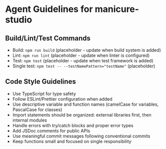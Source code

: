 # Agent Guidelines for manicure-studio

## Build/Lint/Test Commands
- Build: `npm run build` (placeholder - update when build system is added)
- Lint: `npm run lint` (placeholder - update when linter is configured)
- Test: `npm test` (placeholder - update when test framework is added)
- Single test: `npm test -- --testNamePattern="testName"` (placeholder)

## Code Style Guidelines
- Use TypeScript for type safety
- Follow ESLint/Prettier configuration when added
- Use descriptive variable and function names (camelCase for variables, PascalCase for classes)
- Import statements should be organized: external libraries first, then internal modules
- Handle errors with try/catch blocks and proper error types
- Add JSDoc comments for public APIs
- Use meaningful commit messages following conventional commits
- Keep functions small and focused on single responsibility